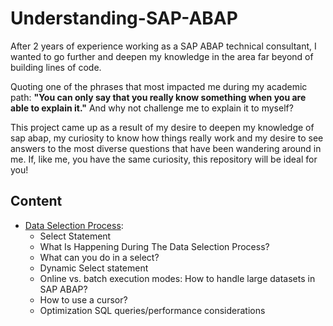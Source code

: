 # Understanding-SAP-ABAP

After 2 years of experience working as a SAP ABAP technical consultant, I wanted to go further and deepen my knowledge in the area far beyond of building lines of code.

Quoting one of the phrases that most impacted me during my academic path: **"You can only say that you really know something when you are able to explain it."**
And why not challenge me to explain it to myself?

This project came up as a result of my desire to deepen my knowledge of sap abap, my curiosity to know how things really work and my desire to see answers to the most diverse questions that have been wandering around in me. If, like me, you have the same curiosity, this repository will be ideal for you!

## Content

-  [Data Selection Process](Data_Selection_Process.md):
    - Select Statement
    - What Is Happening During The Data Selection Process?
    - What can you do in a select?
    - Dynamic Select statement
    - Online vs. batch execution modes: How to handle large datasets in SAP ABAP?
    - How to use a cursor?
    - Optimization SQL queries/performance considerations

